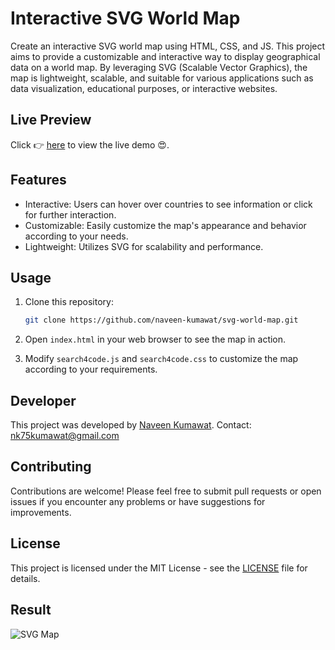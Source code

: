 # Interactive SVG World Map 

Create an interactive SVG world map using HTML, CSS, and JS. This project aims to provide a customizable and interactive way to display geographical data on a world map. By leveraging SVG (Scalable Vector Graphics), the map is lightweight, scalable, and suitable for various applications such as data visualization, educational purposes, or interactive websites.

## Live Preview
Click 👉 [here](https://naveen-kumawat.github.io/svg-world-map/) to view the live demo 😍.

## Features
- Interactive: Users can hover over countries to see information or click for further interaction.
- Customizable: Easily customize the map's appearance and behavior according to your needs.
- Lightweight: Utilizes SVG for scalability and performance.

## Usage
1. Clone this repository:
    ```bash
    git clone https://github.com/naveen-kumawat/svg-world-map.git
    ```

2. Open `index.html` in your web browser to see the map in action.

3. Modify `search4code.js` and `search4code.css` to customize the map according to your requirements.

## Developer
This project was developed by [Naveen Kumawat](https://github.com/naveen-kumawat).
Contact: [nk75kumawat@gmail.com](mailto:nk75kumawat@gmail.com)

## Contributing
Contributions are welcome! Please feel free to submit pull requests or open issues if you encounter any problems or have suggestions for improvements.

## License
This project is licensed under the MIT License - see the [LICENSE](LICENSE) file for details.

## Result
![SVG Map](https://github.com/naveen-kumawat/svg-world-map/assets/63699592/7f5fd329-73e2-4998-bc99-1acd9228f4bb)

